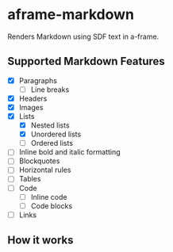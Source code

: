 # aframe-markdown

Renders Markdown using SDF text in a-frame.

## Supported Markdown Features

- [x] Paragraphs
  - [ ] Line breaks
- [x] Headers
- [x] Images
- [x] Lists
  - [x] Nested lists
  - [x] Unordered lists
  - [ ] Ordered lists
- [ ] Inline bold and italic formatting
- [ ] Blockquotes
- [ ] Horizontal rules
- [ ] Tables
- [ ] Code
  - [ ] Inline code
  - [ ] Code blocks
- [ ] Links

## How it works


